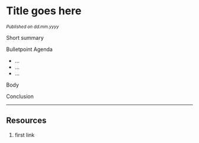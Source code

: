 # Title goes here
<small><em>Published on <date>dd.mm.yyyy</date></em></small>

Short summary

Bulletpoint Agenda
- ...
- ...
- ...

Body

Conclusion

<hr />

## Resources
1. first link
